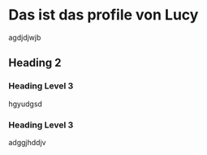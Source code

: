 # Das ist das profile von Lucy 

agdjdjwjb

## Heading 2

### Heading Level 3

hgyudgsd

### Heading Level 3

adggjhddjv
